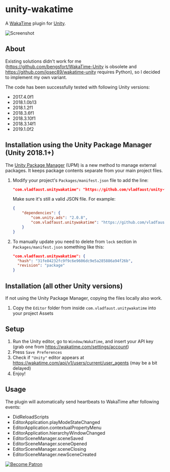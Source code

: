 # unity-wakatime
A [WakaTime](https://wakatime.com) plugin for [Unity](https://unity.com).

![Screenshot](https://user-images.githubusercontent.com/7955682/38732057-79cf45b4-3f25-11e8-958f-07ba5290caba.PNG)

## About

Existing solutions didn't work for me (https://github.com/bengsfort/WakaTime-Unity is obsolete and https://github.com/josec89/wakatime-unity requires Python), so I decided to implement my own variant.

The code has been successfully tested with following Unity versions:

* 2017.4.0f1
* 2018.1.0b13
* 2018.1.2f1
* 2018.3.6f1
* 2018.3.10f1
* 2018.3.14f1
* 2019.1.0f2

## Installation using the Unity Package Manager (Unity 2018.1+)

The [Unity Package Manager](https://docs.unity3d.com/Packages/com.unity.package-manager-ui@1.8/manual/index.html) (UPM) is a new method to manage external packages. It keeps package contents separate from your main project files.

1. Modify your project's `Packages/manifest.json` file to add the line:
    ```json
    "com.vladfaust.unitywakatime": "https://github.com/vladfaust/unity-wakatime.git#package"
    ```
    Make sure it's still a valid JSON file. For example:
    ```json
    {
        "dependencies": {
            "com.unity.ads": "2.0.8",
            "com.vladfaust.unitywakatime": "https://github.com/vladfaust/unity-wakatime.git#package"
        }
    }
    ```
2. To manually update you need to delete from `lock` section in `Packages/manifest.json` something like this:
    ```json
    "com.vladfaust.unitywakatime": {
      "hash": "31fe84232fc9f9c6e9606dc9e5a285886a94f26b",
      "revision": "package"
    }
    ```

## Installation (all other Unity versions)

If not using the Unity Package Manager, copying the files locally also work.

1. Copy the `Editor` folder from inside `com.vladfaust.unitywakatime` into your project Assets

## Setup

1. Run the Unity editor, go to `Window/WakaTime`, and insert your API key (grab one from https://wakatime.com/settings/account)
1. Press `Save Preferences`
1. Check if `"Unity"` editor appears at https://wakatime.com/api/v1/users/current/user_agents (may be a bit delayed)
1. Enjoy!

## Usage

The plugin will automatically send heartbeats to WakaTime after following events:

* DidReloadScripts
* EditorApplication.playModeStateChanged
* EditorApplication.contextualPropertyMenu
* EditorApplication.hierarchyWindowChanged
* EditorSceneManager.sceneSaved
* EditorSceneManager.sceneOpened
* EditorSceneManager.sceneClosing
* EditorSceneManager.newSceneCreated

[![Become Patron](https://vladfaust.com/img/patreon-small.svg)](https://www.patreon.com/vladfaust)
